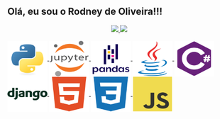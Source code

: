 ## Olá, eu sou o Rodney de Oliveira!!!
   
<div align="center">
  <a href="https://www.linkedin.com/in/rodney-lucas-vieira-de-oliveira-/">
  <img height="180em" src="https://github-readme-stats.vercel.app/api?username=rodneydeoliveira&show_icons=true&theme=dracula&include_all_commits=true&count_private=true"/>
  <img height="180em" src="https://github-readme-stats.vercel.app/api/top-langs/?username=rodneydeoliveira&layout=compact&langs_count=7&theme=dracula"/>
</div>

<div style = "display: inline_block"><br>
   <img align="center" alt="Rod-Py" height="80" width="90" src="https://github.com/devicons/devicon/blob/master/icons/python/python-original.svg"</img>
   <img align="center" alt="Rod-Jp" height="80" width="90" src="https://github.com/devicons/devicon/blob/master/icons/jupyter/jupyter-original-wordmark.svg"</img>
   <img align="center" alt="Rod-Pd" height="80" width="90" src="https://github.com/devicons/devicon/blob/master/icons/pandas/pandas-original-wordmark.svg"</img>
   <img align="center" alt="Rod-Jv" height="80" width="90" src="https://github.com/devicons/devicon/blob/master/icons/java/java-original.svg"</img>
   <img align="center" alt="Rod-C-sh" height="80" width="90" src="https://github.com/devicons/devicon/blob/master/icons/csharp/csharp-plain.svg"</img>
   <img align="center" alt="Rod-Dj" height="80" width="90" src="https://github.com/devicons/devicon/blob/master/icons/django/django-plain-wordmark.svg"</img>
   <img align="center" alt="Rod-html" height="80" width="90" src="https://github.com/devicons/devicon/blob/master/icons/html5/html5-plain.svg"</img>
   <img align="center" alt="Rod-css" height="80" width="90" src="https://github.com/devicons/devicon/blob/master/icons/css3/css3-plain.svg"</img>
   <img align="center" alt="Rod-Js" height="80" width="90" src="https://github.com/devicons/devicon/blob/master/icons/javascript/javascript-original.svg"</img>

   </div>
